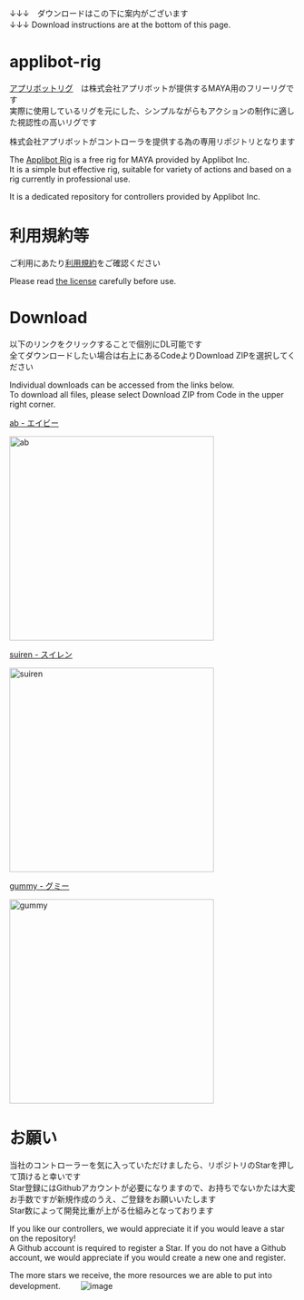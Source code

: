↓↓↓　ダウンロードはこの下に案内がございます\
↓↓↓ Download instructions are at the bottom of this page.
　　
# applibot-rig
[アプリボットリグ](https://www.applibot.co.jp/recruit/3dadopt/3drig/)　は株式会社アプリボットが提供するMAYA用のフリーリグです\
実際に使用しているリグを元にした、シンプルながらもアクションの制作に適した視認性の高いリグです

株式会社アプリボットがコントローラを提供する為の専用リポジトリとなります

The [Applibot Rig](https://www.applibot.co.jp/en/3drig/) is a free rig for MAYA provided by Applibot Inc.\
It is a simple but effective rig, suitable for variety of actions and based on a rig currently in professional use.

It is a dedicated repository for controllers provided by Applibot Inc.


# 利用規約等
ご利用にあたり[利用規約](https://github.com/applibot-inc/applibot-rig/blob/main/LICENCE "利用規約")をご確認ください

Please read [the license](https://github.com/applibot-inc/applibot-rig/blob/main/LICENCE "license") carefully before use.

# Download
以下のリンクをクリックすることで個別にDL可能です\
全てダウンロードしたい場合は右上にあるCodeよりDownload ZIPを選択してください

Individual downloads can be accessed from the links below.\
To download all files, please select Download ZIP from Code in the upper right corner.

[ab - エイビー](https://github.com/applibot-inc/applibot-rig/raw/main/ApplibotRig/ab_rig_A.zip "ab - エイビー")

<img width="360" alt="ab" src="https://github.com/applibot-inc/applibot-rig/assets/97662281/e1971b51-5b87-40eb-85fa-defa0bdde5a2">

[suiren - スイレン](https://github.com/applibot-inc/applibot-rig/raw/main/ApplibotRig/ab_rig_B.zip "suiren - スイレン")

<img width="360" alt="suiren" src="https://github.com/applibot-inc/applibot-rig/assets/97662281/d929030f-59b5-495d-958e-3ef088a5c053">

[gummy - グミー](https://github.com/applibot-inc/applibot-rig/raw/main/ApplibotRig/ab_rig_C.zip "gummy - グミー")

<img width="360" alt="gummy" src="https://github.com/applibot-inc/applibot-rig/assets/97662281/ee63d23d-0125-49bd-95a5-15e01e03528e">

# お願い
当社のコントローラーを気に入っていただけましたら、リポジトリのStarを押して頂けると幸いです\
Star登録にはGithubアカウントが必要になりますので、お持ちでないかたは大変お手数ですが新規作成のうえ、ご登録をお願いいたします\
Star数によって開発比重が上がる仕組みとなっております

If you like our controllers, we would appreciate it if you would leave a star on the repository!\
A Github account is required to register a Star. If you do not have a Github account, we would appreciate if you would create a new one and register.

The more stars we receive, the more resources we are able to put into development.
　　
![image](https://github.com/applibot-inc/applibot-rig/assets/97662281/6328a32f-8ec5-4b4d-980c-7da61619043b)


